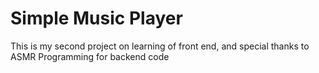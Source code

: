 ﻿# Simple Music Player
This is my second project on learning of front end, and special thanks to ASMR Programming for backend code

